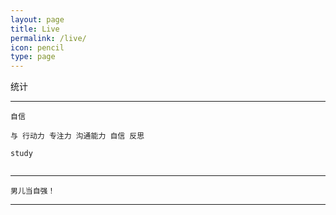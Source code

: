 ```yaml
---
layout: page
title: Live
permalink: /live/
icon: pencil
type: page
---
```

统计



---

```
自信 

与 行动力 专注力 沟通能力 自信 反思

study


```

---

```
男儿当自强！

```

---


